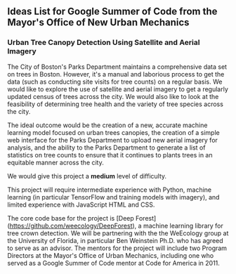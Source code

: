 ## Ideas List for Google Summer of Code from the Mayor's Office of New Urban Mechanics

###  Urban Tree Canopy Detection Using Satellite and Aerial Imagery

The City of Boston's Parks Department maintains a comprehensive data set on trees in Boston. However, it's a manual and laborious process to get the data (such as  conducting site visits for tree counts) on a regular basis. We would like to explore the use of satellite and aerial imagery to get a regularly updated  census of trees across the city. We would also like to look at the feasibility of determining tree health and the variety of tree species across the city.

The ideal outcome would be the creation of a new, accurate machine learning model focused on urban trees canopies, the creation of a simple web interface for the Parks Department to upload new aerial imagery for analysis, and the ability to the Parks Department to generate a list of statistics on tree counts to ensure that it continues to plants trees in an equitable manner across the city.

We would give this project a **medium** level of difficulty.

This project will require intermediate experience with Python, machine learning (in particular TensorFlow and training models with imagery), and limited experience with JavaScript HTML and CSS.

The core code base for the project is [Deep Forest] (https://github.com/weecology/DeepForest), a machine learning library for tree crown detection. We will be partnering with the the WeEcology group at the University of Florida, in particular Ben Weinstein Ph.D. who has agreed to serve as an advisor. The mentors for the project will include two Program Directors at the Mayor's Office of Urban Mechanics, including one who served as a Google Summer of Code mentor at Code for America in 2011.
